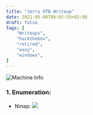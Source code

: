 ```yaml
---
title: "Jerry HTB Writeup"
date: 2021-05-06T06:02:59+02:00
draft: false
Tags: [
    "Writeups",
    "hackthebox",
    "retired",
    "easy",
    "windows",
]
---
```

![Machine Info](/images/jerry/1.png)

### 1. Enumeration:
* Nmap:
![](/images/jerry/2.png)
